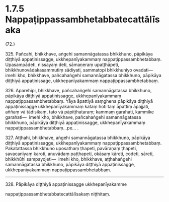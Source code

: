 

# 1.7.5 Nappaṭippassambhetabbatecattālīsaka




(72.)

325\. Pañcahi, bhikkhave, aṅgehi samannāgatassa bhikkhuno, pāpikāya diṭṭhiyā appaṭinissagge, ukkhepanīyakammaṃ nappaṭippassambhetabbaṃ. Upasampādeti, nissayaṃ deti, sāmaṇeraṃ upaṭṭhāpeti, bhikkhunovādakasammutiṃ sādiyati, sammatopi bhikkhuniyo ovadati—  imehi kho, bhikkhave, pañcahaṅgehi samannāgatassa bhikkhuno, pāpikāya diṭṭhiyā appaṭinissage, ukkhepanīyakammaṃ nappaṭippassambhetabbaṃ.

326\. Aparehipi, bhikkhave, pañcahaṅgehi samannāgatassa bhikkhuno, pāpikāya diṭṭhiyā appaṭinissagge, ukkhepanīyakammaṃ nappaṭippassambhetabbaṃ. Yāya āpattiyā saṃghena pāpikāya diṭṭhiyā appaṭinissagge ukkhepanīyakammaṃ kataṃ hoti taṃ āpattiṃ āpajjati, aññaṃ vā tādisikaṃ, tato vā pāpiṭṭhataraṃ; kammaṃ garahati, kammike garahati—  imehi kho, bhikkhave, pañcahaṅgehi samannāgatassa bhikkhuno, pāpikāya diṭṭhiyā appaṭinissagge, ukkhepanīyakammaṃ nappaṭippassambhetabbaṃ…pe… .

327\. Aṭṭhahi, bhikkhave, aṅgehi samannāgatassa bhikkhuno, pāpikāya diṭṭhiyā appaṭinissagge, ukkhepanīyakammaṃ nappaṭippassambhetabbaṃ. Pakatattassa bhikkhuno uposathaṃ ṭhapeti, pavāraṇaṃ ṭhapeti, savacanīyaṃ karoti, anuvādaṃ paṭṭhapeti, okāsaṃ kāreti, codeti, sāreti, bhikkhūhi sampayojeti—  imehi kho, bhikkhave, aṭṭhahaṅgehi samannāgatassa bhikkhuno, pāpikāya diṭṭhiyā appaṭinissagge, ukkhepanīyakammaṃ nappaṭippassambhetabbaṃ.

---

328\. Pāpikāya diṭṭhiyā appaṭinissagge ukkhepanīyakamme

  
nappaṭippassambhetabbatecattālīsakaṃ niṭṭhitaṃ.





